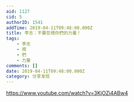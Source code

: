 ```yaml
---
aid: 1127
cid: 5
authorID: 1541
addTime: 2019-04-11T09:48:00.000Z
title: 李志：不要忽視你們的力量！
tags:
    - 李志
    - 視
    - 們
    - 力量
comments: []
date: 2019-04-11T09:48:00.000Z
category: 分享发现
---
```


https://www.youtube.com/watch?v=3KjOZi4ABw4
